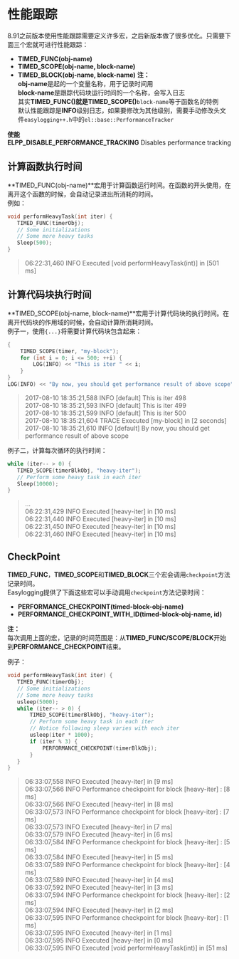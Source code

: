 # 性能跟踪
8.91之前版本使用性能跟踪需要定义许多宏，之后新版本做了很多优化。只需要下面三个宏就可进行性能跟踪：  
- **TIMED_FUNC(obj-name)**
- **TIMED_SCOPE(obj-name, block-name)**
- **TIMED_BLOCK(obj-name, block-name)**
**注：**  
**obj-name**是起的一个变量名称，用于记录时间用  
**block-name**是跟踪代码块运行时间的一个名称，会写入日志  
其实**TIMED_FUNC()**就是**TIMED_SCOPE()**`block-name`等于函数名的特例  
默认性能跟踪是**INFO**级别日志，如果要修改为其他级别，需要手动修改头文件`easylogging++.h`中的`el::base::PerformanceTracker`

**使能**  
**ELPP_DISABLE_PERFORMANCE_TRACKING**	Disables performance tracking
## 计算函数执行时间

**TIMED_FUNC(obj-name)**宏用于计算函数运行时间。在函数的开头使用，在离开这个函数的时候，会自动记录进出所消耗的时间。  
例如：  
```c++
void performHeavyTask(int iter) {
   TIMED_FUNC(timerObj);
   // Some initializations
   // Some more heavy tasks
   Sleep(500);
}
```
> 06:22:31,460 INFO Executed [void performHeavyTask(int)] in [501 ms]  

## 计算代码块执行时间
**TIMED_SCOPE(obj-name, block-name)**宏用于计算代码块的执行时间。在离开代码块的作用域的时候，会自动计算所消耗时间。  
例子一，使用`{...}`将需要计算代码块包含起来：  
```c++
{
    TIMED_SCOPE(timer, "my-block");
    for (int i = 0; i <= 500; ++i) {
        LOG(INFO) << "This is iter " << i;
    }
} 
LOG(INFO) << "By now, you should get performance result of above scope";
```
> 2017-08-10 18:35:21,588 INFO [default] This is iter 498  
2017-08-10 18:35:21,593 INFO [default] This is iter 499  
2017-08-10 18:35:21,599 INFO [default] This is iter 500  
2017-08-10 18:35:21,604 TRACE Executed [my-block] in [2 seconds]  
2017-08-10 18:35:21,610 INFO [default] By now, you should get performance result of above scope  

例子二，计算每次循环的执行时间：  
```c++
while (iter-- > 0) {
   TIMED_SCOPE(timerBlkObj, "heavy-iter");
   // Perform some heavy task in each iter
   Sleep(10000);
}
```
> ...  
06:22:31,429 INFO Executed [heavy-iter] in [10 ms]  
06:22:31,440 INFO Executed [heavy-iter] in [10 ms]  
06:22:31,450 INFO Executed [heavy-iter] in [10 ms]  
06:22:31,460 INFO Executed [heavy-iter] in [10 ms]  

## CheckPoint
**TIMED_FUNC**，**TIMED_SCOPE**和**TIMED_BLOCK**三个宏会调用`checkpoint`方法记录时间。  
Easylogging提供了下面这些宏可以手动调用`checkpoint`方法记录时间：  
- **PERFORMANCE_CHECKPOINT(timed-block-obj-name)**
- **PERFORMANCE_CHECKPOINT_WITH_ID(timed-block-obj-name, id)**

**注：**  
每次调用上面的宏，记录的时间范围是：从**TIMED_FUNC/SCOPE/BLOCK**开始到**PERFORMANCE_CHECKPOINT**结束。  

例子：  
```c++
void performHeavyTask(int iter) {
   TIMED_FUNC(timerObj);
   // Some initializations
   // Some more heavy tasks
   usleep(5000);
   while (iter-- > 0) {
       TIMED_SCOPE(timerBlkObj, "heavy-iter");
       // Perform some heavy task in each iter
       // Notice following sleep varies with each iter
       usleep(iter * 1000);
       if (iter % 3) {
           PERFORMANCE_CHECKPOINT(timerBlkObj);
       }
   }
}
```
> 06:33:07,558 INFO Executed [heavy-iter] in [9 ms]  
06:33:07,566 INFO Performance checkpoint for block [heavy-iter] : [8 ms]  
06:33:07,566 INFO Executed [heavy-iter] in [8 ms]  
06:33:07,573 INFO Performance checkpoint for block [heavy-iter] : [7 ms]  
06:33:07,573 INFO Executed [heavy-iter] in [7 ms]  
06:33:07,579 INFO Executed [heavy-iter] in [6 ms]  
06:33:07,584 INFO Performance checkpoint for block [heavy-iter] : [5 ms]  
06:33:07,584 INFO Executed [heavy-iter] in [5 ms]  
06:33:07,589 INFO Performance checkpoint for block [heavy-iter] : [4 ms]  
06:33:07,589 INFO Executed [heavy-iter] in [4 ms]  
06:33:07,592 INFO Executed [heavy-iter] in [3 ms]  
06:33:07,594 INFO Performance checkpoint for block [heavy-iter] : [2 ms]  
06:33:07,594 INFO Executed [heavy-iter] in [2 ms]  
06:33:07,595 INFO Performance checkpoint for block [heavy-iter] : [1 ms]  
06:33:07,595 INFO Executed [heavy-iter] in [1 ms]  
06:33:07,595 INFO Executed [heavy-iter] in [0 ms]  
06:33:07,595 INFO Executed [void performHeavyTask(int)] in [51 ms]  

